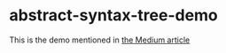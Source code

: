 # abstract-syntax-tree-demo
This is the demo mentioned in [the Medium article](https://medium.com/@FloSloot/tree-shaking-lets-implement-it-8de1c29f49e9)
